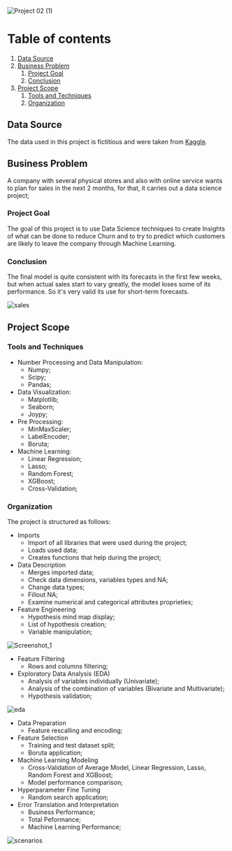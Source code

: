 ![Project 02 (1)](https://user-images.githubusercontent.com/48516350/138435382-adc58fee-d38a-4413-8d10-7591c2d9d137.png)

# Table of contents
1. [Data Source](#paragraph1)
2. [Business Problem](#introduction)
    1. [Project Goal](#goal)
    2. [Conclusion](#conclusion)   
3. [Project Scope](#scope)
    1. [Tools and Techniques](#tt) 
    2. [Organization](#organization)
    
## Data Source <a name="paragraph1"></a>
The data used in this project is fictitious and were taken from [Kaggle](https://www.kaggle.com/c/competitive-data-science-predict-future-sales/overview).

## Business Problem <a name="introduction"></a>
A company with several physical stores and also with online service wants to plan for sales in the next 2 months, for that, it carries out a data science project;

### Project Goal <a name="goal"></a>
The goal of this project is to use Data Science techniques to create Insights of what can be done to reduce Churn and to try to predict which customers are likely to leave the company through Machine Learning.

### Conclusion <a name="conclusion"></a>
The final model is quite consistent with its forecasts in the first few weeks, but when actual sales start to vary greatly, the model loses some of its performance. So it's very valid its use for short-term forecasts.

![sales](https://user-images.githubusercontent.com/48516350/138440805-b1467848-a890-47d5-b16f-104d638a9320.png)

## Project Scope <a name="scope"></a>

### Tools and Techniques <a name="tt"></a>
- Number Processing and Data Manipulation:
  - Numpy;
  - Scipy;
  - Pandas;
- Data Visualization:
  - Matplotlib;
  - Seaborn;
  - Joypy;
- Pre Processing:
  - MinMaxScaler;
  - LabelEncoder;
  - Boruta;
- Machine Learning:
  - Linear Regression;
  - Lasso;
  - Random Forest;
  - XGBoost;
  - Cross-Validation;

### Organization <a name="organization"></a>

The project is structured as follows:
- Imports
  - Import of all libraries that were used during the project;
  - Loads used data;
  - Creates functions that help during the project; 
- Data Description
  - Merges imported data;
  - Check data dimensions, variables types and NA;
  - Change data types;
  - Fillout NA;
  - Examine numerical and categorical attributes proprieties; 
- Feature Engineering
  - Hypothesis mind map display;
  - List of hypothesis creation;
  - Variable manipulation;

![Screenshot_1](https://user-images.githubusercontent.com/48516350/138440909-0575c292-9200-4a58-835c-39d833d53d97.png)

- Feature Filtering
  - Rows and columns filtering;
- Exploratory Data Analysis (EDA)
  - Analysis of variables individually (Univariate);
  - Analysis of the combination of variables (Bivariate and Multivariate);
  - Hypothesis validation;

![eda](https://user-images.githubusercontent.com/48516350/138440943-d1236886-4c6a-409d-a8af-e4d476a4c947.png)

- Data Preparation
  - Feature rescalling and encoding;
- Feature Selection
  - Training and test dataset split;
  - Boruta application;
- Machine Learning Modeling
  - Cross-Validation of Average Model, Linear Regression, Lasso, Random Forest and XGBoost;
  - Model performance comparison;
- Hyperparameter Fine Tuning
  - Random search application;
- Error Translation and Interpretation
  - Business Performance;
  - Total Peformance;
  - Machine Learning Performance;

![scenarios](https://user-images.githubusercontent.com/48516350/138440930-5fcdeb3e-e617-4762-ad08-71177d720329.png)
